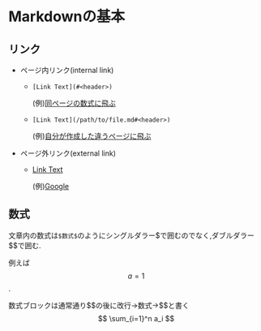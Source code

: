# Markdownの基本

## リンク

* ページ内リンク(internal link)

  * `[Link Text](#<header>)`

    (例)[同ページの数式に飛ぶ](#数式)

  * `[Link Text](/path/to/file.md#<header>)`

    (例)[自分が作成した違うページに飛ぶ](sample2.md#コードブロック)

* ページ外リンク(external link)

  * [Link Text](URL)

    (例)[Google](https://www.google.com/)

## 数式

文章内の数式は`$数式$`のようにシングルダラー\$で囲むのでなく,ダブルダラー\$\$で囲む.

例えば$$a=1$$.

数式ブロックは通常通り\$\$の後に改行→数式→\$\$と書く
$$
\sum_{i=1}^n a_i
$$


